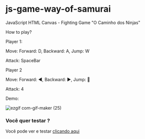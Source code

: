 # js-game-way-of-samurai
JavaScript HTML Canvas - Fighting Game "O Caminho dos Ninjas"

How to play?


Player 1:


Move: 
Forward: D,
Backward: A,
Jump: W


Attack: SpaceBar


Player 2


Move: 
Forward: ◀,
Backward: ▶,
Jump: 🔼


Attack: 4


Demo: 

![ezgif com-gif-maker (25)](https://user-images.githubusercontent.com/97748602/173020143-ac86ac3f-b2f0-4677-8361-5b04290491a1.gif)


### Você quer testar ? 
<p>Você pode ver e testar <a href="[https://rolwane.github.io/mega-sena-game/](https://o-caminho-dos-ninjas.vercel.app/)https://o-caminho-dos-ninjas.vercel.app/">clicando aqui</a></p>
